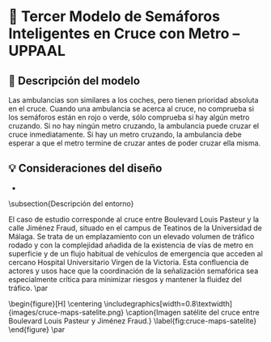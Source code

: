 # 📘 Tercer Modelo de Semáforos Inteligentes en Cruce con Metro – UPPAAL

## 📜 Descripción del modelo

Las ambulancias son similares a los coches, pero tienen prioridad absoluta en el cruce. Cuando una ambulancia se acerca al cruce, no comprueba si los semáforos están en rojo o verde, sólo comprueba si hay algún metro cruzando. Si no hay ningún metro cruzando, la ambulancia puede cruzar el cruce inmediatamente. Si hay un metro cruzando, la ambulancia debe esperar a que el metro termine de cruzar antes de poder cruzar ella misma.


## 💡 Consideraciones del diseño

- 

\subsection{Descripción del entorno}

El caso de estudio corresponde al cruce entre Boulevard Louis Pasteur y la calle Jiménez Fraud, situado en el campus de Teatinos de la Universidad de Málaga. Se trata de un emplazamiento con un elevado volumen de tráfico rodado y con la complejidad añadida de la existencia de vías de metro en superficie y de un flujo habitual de vehículos de emergencia que acceden al cercano Hospital Universitario Virgen de la Victoria. Esta confluencia de actores y usos hace que la coordinación de la señalización semafórica sea especialmente crítica para minimizar riesgos y mantener la fluidez del tráfico. \par

\begin{figure}[H]
    \centering
    \includegraphics[width=0.8\textwidth]{images/cruce-maps-satelite.png}
    \caption{Imagen satélite del cruce entre Boulevard Louis Pasteur y Jiménez Fraud.}
    \label{fig:cruce-maps-satelite}
\end{figure}
 \par



